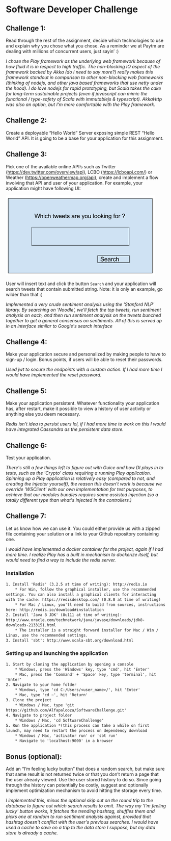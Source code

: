 # Software Developer Challenge

## Challenge 1: 
Read through the rest of the assignment, decide which technologies to use and explain why you chose what you chose. As a reminder we at Paytm are dealing with millions of concurrent users, just sayin’ :)

_I chose the Play framework as the underlying web framework because of how fluid it is in respect to high traffic. The non-blocking IO aspect of the framework backed by Akka (do I need to say more?) really makes this framework standout in 
comparison to other non-blocking web frameworks (thinking of nodejs, and other java based frameworks that use netty under the hood). I do love nodejs for rapid prototyping, but Scala takes the cake for long-term sustainable projects 
(even if javascript can mimic the functional / type-safety of Scala with immutablejs & typescript). AkkaHttp was also an option, but I'm more comfortable with the Play framework._

## Challenge 2: 
Create a deployable “Hello World” Server exposing simple REST “Hello World” API. It is going to be a base for your application for this assignment.

## Challenge 3:
Pick one of the available online API’s such as Twitter (https://dev.twitter.com/overview/api), LCBO (https://lcboapi.com/) or Weather (https://openweathermap.org/api), create and implement a flow involving that API and user of your application. For example, your application might have following UI:

![Sample UI](./sample-ui.png?raw=true "Sample UI")


User will insert text and click the button `Search` and your application will search tweets that contain submitted string. Note: it is only an example, go wilder than that :)

_Implemented a very crude sentiment analysis using the 'Stanford NLP' library. By searching on 'Noodle', we'll fetch the top tweets, run sentiment analysis on each, and then run sentiment analysis on the tweets bunched together to get 
a general consensus on sentiments. All of this is served up in an interface similar to Google's search interface_

## Challenge 4:
Make your application secure and personalized by making people to have to sign-up / login. Bonus points, if users will be able to reset their passwords.

_Used jwt to secure the endpoints with a custom action. If I had more time I would have implemented the reset password._

## Challenge 5:
Make your application persistent. Whatever functionality your application has, after restart, make it possible to view a history of user activity or anything else you deem necessary.

_Redis isn't idea to persist users lol, if I had more time to work on this I would have integrated Cassandra as the persistent data store._

## Challenge 6:
Test your application.

_There's still a few things left to figure out with Guice and how DI plays in to tests, such as the 'Crypto' class requiring a running Play application. Spinning up a Play application is relatively easy (compared to not, and creating the injector yourself),
the reason this doesn't work is because we override 'WSClient' with our own implementation for test purposes, to achieve that our modules bundles requires some assisted injection (so a totally different type than what's injected in the controllers.)_

## Challenge 7:
Let us know how we can use it. You could either provide us with a zipped file containing your solution or a link to your Github repository containing one.

_I would have implemented a docker container for the project, again if I had more time. I realize Play has a built in mechanism to dockerize itself, but would need to find a way to include
the redis server._

### Installation
    1. Install 'Redis' (3.2.5 at time of writing): http://redis.io
        * For Win, follow the graphical installer, use the recommended settings. You can also install a graphical clients for interacting with the cache: https://redisdesktop.com/ (0.8.8 at time of writing)
        * For Mac / Linux, you'll need to build from sources, instructions here: http://redis.io/download#installation
    2. Install 'Java 8 JDK' (8u111 at time of writing): http://www.oracle.com/technetwork/java/javase/downloads/jdk8-downloads-2133151.html
        * The installer is a straight forward installer for Mac / Win / Linux, use the recommended settings.
    3. Install 'sbt': http://www.scala-sbt.org/download.html
  
### Setting up and launching the application
    1. Start by cloning the application by opening a console
        * Windows, press the 'Windows' key, type 'cmd', hit 'Enter'
        * Mac, press the 'Command' + 'Space' key, type 'terminal', hit 'Enter'
    2. Navigate to your home folder
        * Windows, type 'cd C:/Users/<user_name>/', hit 'Enter'
        * Mac, type 'cd ~', hit 'Return'
    3. Clone the project
        * Windows / Mac, type 'git https://github.com/Alfapalooza/SoftwareChallenge.git'
    4. Navigate to project folder
        * Windows / Mac, 'cd SoftwareChallenge'
    5. Run the application *(this process can take a while on first launch, may need to restart the process on dependency download
        * Windows / Mac, 'activator run' or 'sbt run'
        * Navigate to 'localhost:9000' in a browser

## Bonus (optional):
Add an “I’m feeling lucky button” that does a random search, but make sure that same result is not returned twice or that you don’t return a page that the user already viewed. Use the user stored history to do so. Since going through the history can potentially be costly, suggest and optionally implement optimization mechanism to avoid hitting the storage every time.

_I implemented this, minus the optional skip out on the round trip to the database to figure out which search results to omit. The way my 'I'm feeling lucky' button works, it fetches the trending hashtag, shuffles them and picks one at random to run sentiment analysis against, provided that hashtag doesn't conflict with the user's previous searches. I would have used
a cache to save on a trip to the data store I suppose, but my data store is already a cache._

